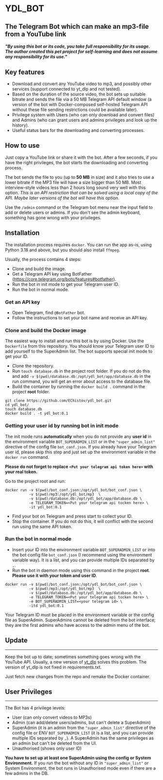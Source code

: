 # YDL_BOT

## The Telegram Bot which can make an mp3-file from a YouTube link

##### "By using this bot or its code, you take full responsibility for its usage. The author created this pet project for self-learning and does not assume any responsibility for its use."

## Key features

- Download and convert any YouTube video to mp3, and possibly other services (support connected to yt_dlp and not
  tested).
- Based on the duration of the source video, the bot sets up suitable bitrate and sends the file via a 50 MB Telegram API default
  window (a version of the bot with Docker-composed self-hosted Telegram API without these file sending restrictions could be available
  later).
- Privilege system with Users (who can only download and convert files) and Admins (who can grant users and admins
  privileges and look up the history).
- Useful status bars for the downloading and converting processes.

## How to use

Just copy a YouTube link or share it with the bot. After a few seconds, if you have the right privileges, the bot starts
the downloading and converting process.

The bot sends the file to you (up to **50 MB** in size) and it also tries to use a lower bitrate if the MP3 file will have a size
bigger than 50 MB. Most interview-style videos less than 2 hours long sound very well with this option. *This is an API restriction
that can be solved using a local copy of the API. Maybe later versions of the bot will have this option.*

Use the `/admin` command or the Telegram bot menu near the input field to add or delete users or admins. If you don't
see the admin keyboard, something has gone wrong with your privileges.

## Installation

The installation process requires `docker`. You can run the app as-is, using Python 3.18 and above, but you should also 
install `ffmpeg`.

Usually, the process contains 4 steps:

- Clone and build the image.
- Get a Telegram API key using BotFather (https://core.telegram.org/bots/features#botfather).
- Run the bot in init mode to get your Telegram user ID.
- Run the bot in normal mode.

### Get an API key

- Open Telegram, find `@BotFather` bot.
- Follow the instructions to set your bot name and receive an API key.

### Clone and build the Docker image

The easiest way to install and run this bot is by using Docker. Use the `Dockerfile` from this repository. You should know
your Telegram user ID to add yourself to the SuperAdmin list. The bot supports special init mode to get your ID.

- Clone the repository.
- Run `touch database.db` in the project root folder. If you do not do this and
  add `-v $(pwd)/database.db:/opt/ydl_bot/app/database.db` in the run command, you will get an error about access to the
  database file.
- Build the container by running the `docker build .` command in the project **root** folder.

```commandline
git clone https://github.com/EChistov/ydl_bot.git
cd ydl_bot/
touch database.db
docker build . -t ydl_bot:0.1
```

### Getting your user id by running bot in init mode

The init mode runs **automatically** when you do not provide any **user id** in the environment
variable `BOT_SUPERADMIN_LIST` or in the `"super_admin_list"` directive of the config file `bot_conf.json`. If you
already have your Telegram user id, please skip this step and just set up the environment variable in the `docker run`
command.

**Please do not forget to replace `<Put your telegram api token here>` with your real token.**

Go to the project root and run:

```commandline
docker run -v $(pwd)/bot_conf.json:/opt/ydl_bot/bot_conf.json \
           -v $(pwd)/mp3:/opt/ydl_bot/mp3  \
           -v $(pwd)/database.db:/opt/ydl_bot/app/database.db \
           -e TELEGRAM_TOKEN=<Put your telegram api tocken here> \
           -it ydl_bot:0.1
```

- Find your bot on Telegram and press start to collect your ID.
- Stop the container. If you do not do this, it will conflict with the second run using the same API token.

### Run the bot in normal mode

- Insert your ID into the environment variable `BOT_SUPERADMIN_LIST` or into the bot config file `bot_conf.json` (I
  recommend using the environment variable way).
  It is a list, and you can provide multiple IDs separated by `,`.
- Run the bot in daemon mode using this command in the project **root**. **Please use it with your token and user ID**.

```commandline
docker run -v $(pwd)/bot_conf.json:/opt/ydl_bot/bot_conf.json \
           -v $(pwd)/mp3:/opt/ydl_bot/mp3  \
           -v $(pwd)/database.db:/opt/ydl_bot/app/database.db \
           -e TELEGRAM_TOKEN=<Put your telegram api tocken here> \
           -e BOT_SUPERADMIN_LIST=<your telegram id> \
           -itd ydl_bot:0.1
```

Your Telegram ID must be placed in the environment variable or the config file as SuperAdmin. SuperAdmins cannot be
deleted from the bot interface; they are the first admins who have access to the admin menu of the bot.

## Update

---

Keep the bot up to date; sometimes something goes wrong with the YouTube API. Usually, a new version
of [yt_dlp](https://github.com/yt-dlp/yt-dlp) solves this problem. The version of yt_dlp is not fixed in
requirements.txt.

Just fetch new changes from the repo and remake the Docker container.

## User Privileges

---

The Bot has 4 privilege levels:

- User (can only convert videos to MP3s)
- Admin (can add/delete users/admins, but can't delete a SuperAdmin)
- SuperAdmin (it is an admin from the `"super_admin_list"` directive of the config file or ENV `BOT_SUPERADMIN_LIST` (it
  is a list, and you can provide multiple IDs separated by `,`). A SuperAdmin has the same privileges as an admin but
  can't be deleted from the UI.
- Unauthorised (shows only user ID)

**You have to set up at least one SuperAdmin using the config or System Environment.**
If you run the bot without any ID in `"super_admin_list"` or System Environment, the bot runs in Unauthorised mode
even if there are a few admins in the DB.

